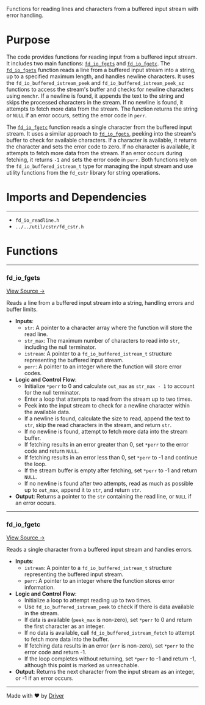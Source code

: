 <!--------------------------------------------------------------------------------->
<!-- IMPORTANT: This file is auto-generated by Driver (https://driver.ai). -------->
<!-- Manual edits may be overwritten on future commits. --------------------------->
<!--------------------------------------------------------------------------------->

Functions for reading lines and characters from a buffered input stream with error handling.

# Purpose
The code provides functions for reading input from a buffered input stream. It includes two main functions: [`fd_io_fgets`](<#fd_io_fgets>) and [`fd_io_fgetc`](<#fd_io_fgetc>). The [`fd_io_fgets`](<#fd_io_fgets>) function reads a line from a buffered input stream into a string, up to a specified maximum length, and handles newline characters. It uses the `fd_io_buffered_istream_peek` and `fd_io_buffered_istream_peek_sz` functions to access the stream's buffer and checks for newline characters using `memchr`. If a newline is found, it appends the text to the string and skips the processed characters in the stream. If no newline is found, it attempts to fetch more data from the stream. The function returns the string or `NULL` if an error occurs, setting the error code in `perr`.

The [`fd_io_fgetc`](<#fd_io_fgetc>) function reads a single character from the buffered input stream. It uses a similar approach to [`fd_io_fgets`](<#fd_io_fgets>), peeking into the stream's buffer to check for available characters. If a character is available, it returns the character and sets the error code to zero. If no character is available, it attempts to fetch more data from the stream. If an error occurs during fetching, it returns `-1` and sets the error code in `perr`. Both functions rely on the `fd_io_buffered_istream_t` type for managing the input stream and use utility functions from the `fd_cstr` library for string operations.
# Imports and Dependencies

---
- `fd_io_readline.h`
- `../../util/cstr/fd_cstr.h`


# Functions

---
### fd\_io\_fgets<!-- {{#callable:fd_io_fgets}} -->
[View Source →](<../../../../../src/waltz/resolv/fd_io_readline.c#L4>)

Reads a line from a buffered input stream into a string, handling errors and buffer limits.
- **Inputs**:
    - `str`: A pointer to a character array where the function will store the read line.
    - `str_max`: The maximum number of characters to read into `str`, including the null terminator.
    - `istream`: A pointer to a `fd_io_buffered_istream_t` structure representing the buffered input stream.
    - `perr`: A pointer to an integer where the function will store error codes.
- **Logic and Control Flow**:
    - Initialize `*perr` to 0 and calculate `out_max` as `str_max - 1` to account for the null terminator.
    - Enter a loop that attempts to read from the stream up to two times.
    - Peek into the input stream to check for a newline character within the available data.
    - If a newline is found, calculate the size to read, append the text to `str`, skip the read characters in the stream, and return `str`.
    - If no newline is found, attempt to fetch more data into the stream buffer.
    - If fetching results in an error greater than 0, set `*perr` to the error code and return `NULL`.
    - If fetching results in an error less than 0, set `*perr` to -1 and continue the loop.
    - If the stream buffer is empty after fetching, set `*perr` to -1 and return `NULL`.
    - If no newline is found after two attempts, read as much as possible up to `out_max`, append it to `str`, and return `str`.
- **Output**: Returns a pointer to the `str` containing the read line, or `NULL` if an error occurs.


---
### fd\_io\_fgetc<!-- {{#callable:fd_io_fgetc}} -->
[View Source →](<../../../../../src/waltz/resolv/fd_io_readline.c#L49>)

Reads a single character from a buffered input stream and handles errors.
- **Inputs**:
    - `istream`: A pointer to a `fd_io_buffered_istream_t` structure representing the buffered input stream.
    - `perr`: A pointer to an integer where the function stores error information.
- **Logic and Control Flow**:
    - Initialize a loop to attempt reading up to two times.
    - Use `fd_io_buffered_istream_peek` to check if there is data available in the stream.
    - If data is available (`peek_max` is non-zero), set `*perr` to 0 and return the first character as an integer.
    - If no data is available, call `fd_io_buffered_istream_fetch` to attempt to fetch more data into the buffer.
    - If fetching data results in an error (`err` is non-zero), set `*perr` to the error code and return -1.
    - If the loop completes without returning, set `*perr` to -1 and return -1, although this point is marked as unreachable.
- **Output**: Returns the next character from the input stream as an integer, or -1 if an error occurs.



---
Made with ❤️ by [Driver](https://www.driver.ai/)